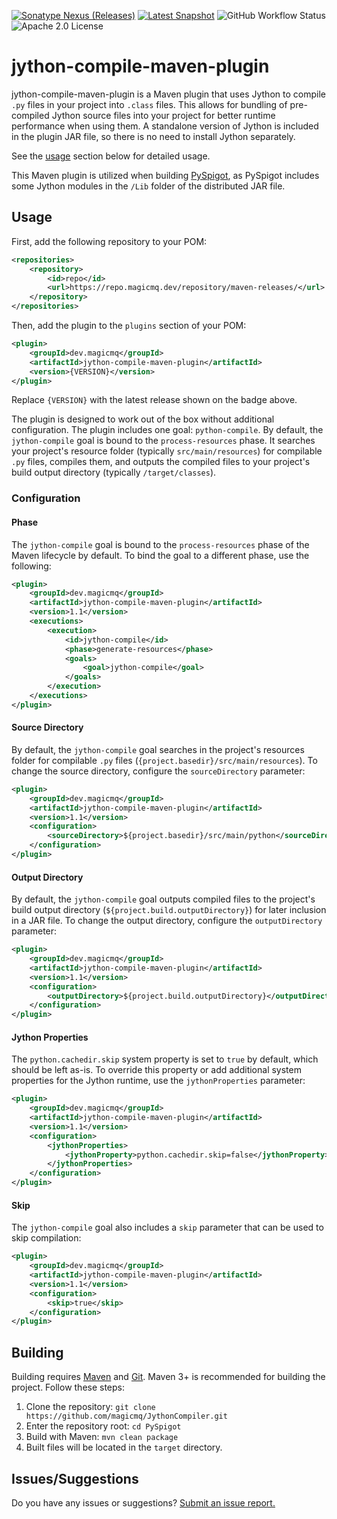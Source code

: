 [![Sonatype Nexus (Releases)](https://img.shields.io/nexus/r/dev.magicmq/jython-compiler?nexusVersion=3&server=https%3A%2F%2Frepo.magicmq.dev&label=Latest%20Release)](https://repo.magicmq.dev/#browse/browse:maven-releases:dev%2Fmagicmq%2Fjython-compiler)
[![Latest Snapshot](https://img.shields.io/badge/dynamic/xml?color=orange&label=Latest%20Snapshot&query=%2F%2Fmetadata%2Fversioning%2Fversions%2Fversion%5Blast()%5D&url=https%3A%2F%2Frepo.magicmq.dev%2Frepository%2Fmaven-snapshots%2Fdev%2Fmagicmq%2Fjython-compiler%2Fmaven-metadata.xml)](https://ci.magicmq.dev/job/jython-compile-maven-plugin/)
![GitHub Workflow Status](https://img.shields.io/github/actions/workflow/status/magicmq/JythonCompiler/maven.yml?branch=master)
![Apache 2.0 License](https://img.shields.io/github/license/magicmq/JythonCompiler)

# jython-compile-maven-plugin

jython-compile-maven-plugin is a Maven plugin that uses Jython to compile `.py` files in your project into `.class` files. This allows for bundling of pre-compiled Jython source files into your project for better runtime performance when using them. A standalone version of Jython is included in the plugin JAR file, so there is no need to install Jython separately.

See the [usage](#usage) section below for detailed usage.

This Maven plugin is utilized when building [PySpigot](https://github.com/magicmq/pyspigot), as PySpigot includes some Jython modules in the `/Lib` folder of the distributed JAR file.

## Usage

First, add the following repository to your POM:

```xml
<repositories>
    <repository>
        <id>repo</id>
        <url>https://repo.magicmq.dev/repository/maven-releases/</url>
    </repository>
</repositories>
```

Then, add the plugin to the `plugins` section of your POM:

```xml
<plugin>
    <groupId>dev.magicmq</groupId>
    <artifactId>jython-compile-maven-plugin</artifactId>
    <version>{VERSION}</version>
</plugin>
```
Replace `{VERSION}` with the latest release shown on the badge above.

The plugin is designed to work out of the box without additional configuration. The plugin includes one goal: `python-compile`. By default, the `jython-compile` goal is bound to the `process-resources` phase. It searches your project's resource folder (typically `src/main/resources`) for compilable `.py` files, compiles them, and outputs the compiled files to your project's build output directory (typically `/target/classes`).

### Configuration

#### Phase

The `jython-compile` goal is bound to the `process-resources` phase of the Maven lifecycle by default. To bind the goal to a different phase, use the following:

```xml
<plugin>
    <groupId>dev.magicmq</groupId>
    <artifactId>jython-compile-maven-plugin</artifactId>
    <version>1.1</version>
    <executions>
        <execution>
            <id>jython-compile</id>
            <phase>generate-resources</phase>
            <goals>
                <goal>jython-compile</goal>
            </goals>
        </execution>
    </executions>
</plugin>
```

#### Source Directory

By default, the `jython-compile` goal searches in the project's resources folder for compilable `.py` files (`{project.basedir}/src/main/resources`). To change the source directory, configure the `sourceDirectory` parameter: 

```xml
<plugin>
    <groupId>dev.magicmq</groupId>
    <artifactId>jython-compile-maven-plugin</artifactId>
    <version>1.1</version>
    <configuration>
        <sourceDirectory>${project.basedir}/src/main/python</sourceDirectory>
    </configuration>
</plugin>
```

#### Output Directory

By default, the `jython-compile` goal outputs compiled files to the project's build output directory (`${project.build.outputDirectory}`) for later inclusion in a JAR file. To change the output directory, configure the `outputDirectory` parameter:

```xml
<plugin>
    <groupId>dev.magicmq</groupId>
    <artifactId>jython-compile-maven-plugin</artifactId>
    <version>1.1</version>
    <configuration>
        <outputDirectory>${project.build.outputDirectory}</outputDirectory>
    </configuration>
</plugin>
```

#### Jython Properties

The `python.cachedir.skip` system property is set to `true` by default, which should be left as-is. To override this property or add additional system properties for the Jython runtime, use the `jythonProperties` parameter:

```xml
<plugin>
    <groupId>dev.magicmq</groupId>
    <artifactId>jython-compile-maven-plugin</artifactId>
    <version>1.1</version>
    <configuration>
        <jythonProperties>
            <jythonProperty>python.cachedir.skip=false</jythonProperty>
        </jythonProperties>
    </configuration>
</plugin>
```

#### Skip

The `jython-compile` goal also includes a `skip` parameter that can be used to skip compilation:

```xml
<plugin>
    <groupId>dev.magicmq</groupId>
    <artifactId>jython-compile-maven-plugin</artifactId>
    <version>1.1</version>
    <configuration>
        <skip>true</skip>
    </configuration>
</plugin>
```

## Building

Building requires [Maven](https://maven.apache.org/) and [Git](https://git-scm.com/). Maven 3+ is recommended for building the project. Follow these steps:

1. Clone the repository: `git clone https://github.com/magicmq/JythonCompiler.git`
2. Enter the repository root: `cd PySpigot`
3. Build with Maven: `mvn clean package`
4. Built files will be located in the `target` directory.

## Issues/Suggestions

Do you have any issues or suggestions? [Submit an issue report.](https://github.com/magicmq/JythonCompiler/issues/new)